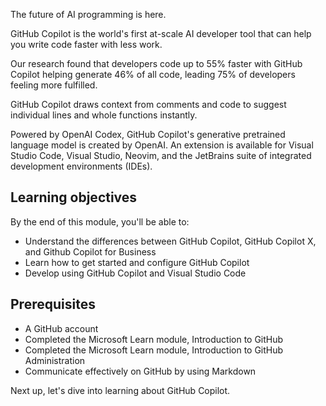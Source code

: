 The future of AI programming is here.

GitHub Copilot is the world's first at-scale AI developer tool that can help you write code faster with less work.

Our research found that developers code up to 55% faster with GitHub Copilot helping generate 46% of all code, leading 75% of developers feeling more fulfilled. 

GitHub Copilot draws context from comments and code to suggest individual lines and whole functions instantly.

Powered by OpenAI Codex, GitHub Copilot's generative pretrained language model is created by OpenAI. An extension is available for Visual Studio Code, Visual Studio, Neovim, and the JetBrains suite of integrated development environments (IDEs).

## Learning objectives

By the end of this module, you'll be able to:

- Understand the differences between GitHub Copilot, GitHub Copilot X, and Github Copilot for Business
- Learn how to get started and configure GitHub Copilot
- Develop using GitHub Copilot and Visual Studio Code

## Prerequisites

- A GitHub account
- Completed the Microsoft Learn module, Introduction to GitHub
- Completed the Microsoft Learn module, Introduction to GitHub Administration
- Communicate effectively on GitHub by using Markdown


Next up, let's dive into learning about GitHub Copilot.
